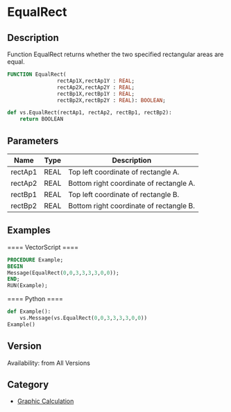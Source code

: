 # EqualRect

## Description
Function EqualRect returns whether the two specified rectangular areas are equal.

```pascal
FUNCTION EqualRect(
				rectAp1X,rectAp1Y : REAL;
				rectAp2X,rectAp2Y : REAL;
				rectBp1X,rectBp1Y : REAL;
				rectBp2X,rectBp2Y : REAL): BOOLEAN;
```

```python
def vs.EqualRect(rectAp1, rectAp2, rectBp1, rectBp2):
    return BOOLEAN
```

## Parameters
|Name|Type|Description|
|---|---|---|
|rectAp1|REAL|Top left coordinate of rectangle A.|
|rectAp2|REAL|Bottom right coordinate of rectangle A.|
|rectBp1|REAL|Top left coordinate of rectangle B.|
|rectBp2|REAL|Bottom right coordinate of rectangle B.|

## Examples
==== VectorScript ====
```pascal
PROCEDURE Example;
BEGIN
Message(EqualRect(0,0,3,3,3,3,0,0));
END;
RUN(Example);
```
==== Python ====
```python
def Example():
	vs.Message(vs.EqualRect(0,0,3,3,3,3,0,0))
Example()
```

## Version
Availability: from All Versions

## Category
* [Graphic Calculation](../Categories/Graphic%20Calculation.md)
